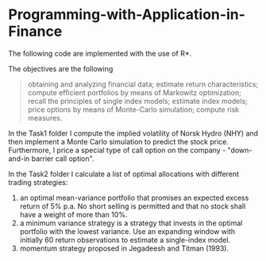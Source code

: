 # Programming-with-Application-in-Finance
The following code are implemented with the use of R*. 

The objectives are the following 
> obtaining and analyzing financial data;
> estimate return characteristics;
> compute efficient portfolios by means of Markowitz optimization;
> recall the principles of single index models;
> estimate index models;
> price options by means of Monte-Carlo simulation;
> compute risk measures.

In the Task1 folder I compute the implied volatility of Norsk Hydro (NHY) and 
then implement a Monte Carlo simulation to predict the stock price. Furthermore, I price a special type of 
call option on the company - "down-and-in barrier call option". 

In the Task2 folder I calculate a list of optimal allocations with different trading strategies:
1. an optimal mean-variance portfolio that promises an expected excess return of 5% p.a. No short selling is permitted
   and that no stock shall have a weight of more than 10%.
2. a minimum variance strategy is a strategy that invests in the optimal portfolio with the lowest variance. 
   Use an expanding window with initially 60 return observations to estimate a single-index model.
3. momentum strategy proposed in Jegadeesh and Titman (1993).
